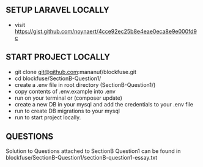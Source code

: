 ## SETUP LARAVEL LOCALLY
- visit https://gist.github.com/noynaert/4cce92ec25b8e4eae0eca8e9e000fd9c

## START PROJECT LOCALLY
- git clone git@github.com:mananuf/blockfuse.git
- cd blockfuse/SectionB-Question1/
- create a .env file in root directory (SectionB-Question1/)
- copy contents of .env.example into .env
- run <composer install> on your terminal or (composer update)
- create a new DB in your mysql and add the credentials to your .env file
- run <php artisan migrate> to create DB migrations to your mysql
- run <php artisan serve> to start project locally.

## QUESTIONS

Solution to Questions attached to SectionB Question1 can be found in
blockfuse/SectionB-Question1/sectionB-question1-essay.txt

